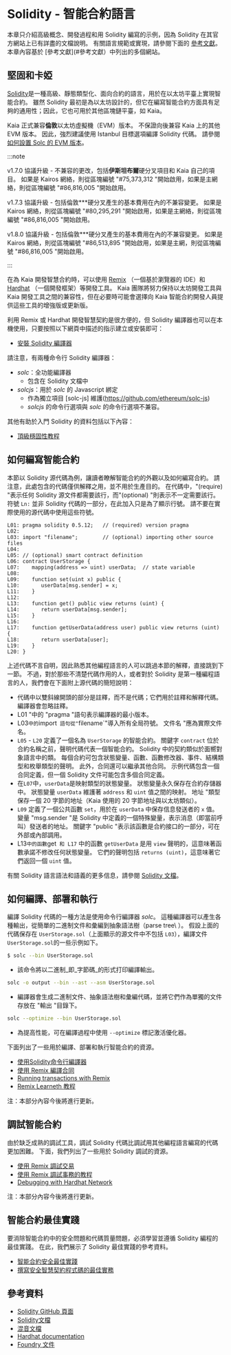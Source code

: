 # Solidity - 智能合約語言

本章只介紹高級概念、開發過程和用 Solidity 編寫的示例，因為 Solidity 在其官方網站上已有詳盡的文檔說明。 有關語言規範或實現，請參閱下面的 [參考文獻](#參考文獻)。 本章內容基於 [參考文獻](#參考文獻）中列出的多個網站。

## 堅固和卡婭<a id="solidity-and-kaia"></a>

[Solidity](https://github.com/ethereum/solidity)是一種高級、靜態類型化、面向合約的語言，用於在以太坊平臺上實現智能合約。 雖然 Solidity 最初是為以太坊設計的，但它在編寫智能合約方面具有足夠的通用性；因此，它也可用於其他區塊鏈平臺，如 Kaia。

Kaia 正式兼容**倫敦**以太坊虛擬機（EVM）版本。 不保證向後兼容 Kaia 上的其他 EVM 版本。 因此，強烈建議使用 Istanbul 目標選項編譯 Solidity 代碼。 請參閱 [如何設置 Solc 的 EVM 版本](https://solidity.readthedocs.io/en/latest/using-the-compiler.html#setting-the-evm-version-to-target)。

:::note

v1.7.0 協議升級 - 不兼容的更改，包括**伊斯坦布爾**硬分叉項目和 Kaia 自己的項目。
如果是 Kairos 網絡，則從區塊編號 "#75,373,312 "開始啟用，如果是主網絡，則從區塊編號 "#86,816,005 "開始啟用。

v1.7.3 協議升級 - 包括倫敦\*\*\*硬分叉產生的基本費用在內的不兼容變更。
如果是 Kairos 網絡，則從區塊編號 "#80,295,291 "開始啟用，如果是主網絡，則從區塊編號 "#86,816,005 "開始啟用。

v1.8.0 協議升級 - 包括倫敦\*\*\*硬分叉產生的基本費用在內的不兼容變更。
如果是 Kairos 網絡，則從區塊編號 "#86,513,895 "開始啟用，如果是主網，則從區塊編號 "#86,816,005 "開始啟用。

:::

在為 Kaia 開發智慧合約時，可以使用 [Remix](https://remix.ethereum.org/) （一個基於瀏覽器的 IDE）和 [Hardhat](https://hardhat.org/docs) （一個開發框架）等開發工具。 Kaia 團隊將努力保持以太坊開發工具與 Kaia 開發工具之間的兼容性，但在必要時可能會選擇向 Kaia 智能合約開發人員提供這些工具的增強版或更新版。

利用 Remix 或 Hardhat 開發智慧契約是很方便的，但 Solidity 編譯器也可以在本機使用，只要按照以下網頁中描述的指示建立或安裝即可：

- [安裝 Solidity 編譯器](https://docs.soliditylang.org/en/latest/installing-solidity.html)

請注意，有兩種命令行 Solidity 編譯器：

- _solc_：全功能編譯器
  - 包含在 Solidity 文檔中
- _solcjs_：用於 _solc_ 的 Javascript 綁定
  - 作為獨立項目 [solc-js] 維護(https://github.com/ethereum/solc-js)
  - _solcjs_ 的命令行選項與 _solc_ 的命令行選項不兼容。

其他有助於入門 Solidity 的資料包括以下內容：

- [頂級穩固性教程](https://medium.com/coinmonks/top-solidity-tutorials-4e7adcacced8)

## 如何編寫智能合約<a id="how-to-write-a-smart-contract"></a>

本節以 Solidity 源代碼為例，讓讀者瞭解智能合約的外觀以及如何編寫合約。 請注意，此處包含的代碼僅供解釋之用，並不用於生產目的。 在代碼中，"(require) "表示任何 Solidity 源文件都需要該行，而"(optional) "則表示不一定需要該行。 符號 `Ln:` 並非 Solidity 代碼的一部分，在此加入只是為了顯示行號。 請不要在實際使用的源代碼中使用這些符號。

```text
L01: pragma solidity 0.5.12;   // (required) version pragma
L02:
L03: import "filename";        // (optional) importing other source files
L04:
L05: // (optional) smart contract definition
L06: contract UserStorage {
L07:    mapping(address => uint) userData;  // state variable
L08:
L09:    function set(uint x) public {
L10:       userData[msg.sender] = x;
L11:    }
L12:
L13:    function get() public view returns (uint) {
L14:       return userData[msg.sender];
L15:    }
L16:
L17:    function getUserData(address user) public view returns (uint) {
L18:       return userData[user];
L19:    }
L20: }
```

上述代碼不言自明，因此熟悉其他編程語言的人可以跳過本節的解釋，直接跳到下一節。 不過，對於那些不清楚代碼作用的人，或者對於 Solidity 是第一種編程語言的人，我們會在下面附上源代碼的簡短說明：

- 代碼中以雙斜線開頭的部分是註釋，而不是代碼；它們用於註釋和解釋代碼。  編譯器會忽略註釋。
- L01 "中的 "pragma "語句表示編譯器的最小版本。
- L03`中的`import` 語句從"`filename\`"導入所有全局符號。 文件名 "應為實際文件名。
- `L05` - `L20` 定義了一個名為 `UserStorage` 的智能合約。  關鍵字 `contract` 位於合約名稱之前，聲明代碼代表一個智能合約。  Solidity 中的契約類似於面嚮對象語言中的類。  每個合約可包含狀態變量、函數、函數修改器、事件、結構類型和枚舉類型的聲明。  此外，合同還可以繼承其他合同。  示例代碼包含一個合同定義，但一個 Solidity 文件可能包含多個合同定義。
- 在`L07`中，`userData`是映射類型的狀態變量。  狀態變量永久保存在合約存儲器中。  狀態變量 `userData` 維護著 `address` 和 `uint` 值之間的映射。  地址 "類型保存一個 20 字節的地址（Kaia 使用的 20 字節地址與以太坊類似）。
- `L09` 定義了一個公共函數 `set`，用於在 `userData` 中保存信息發送者的 `x` 值。  變量 "msg.sender "是 Solidity 中定義的一個特殊變量，表示消息（即當前呼叫）發送者的地址。  關鍵字 "public "表示該函數是合約接口的一部分，可在外部或內部調用。
- L13`中的函數`get` 和 L17` 中的函數 `getUserData` 是用 `view` 聲明的，這意味著函數承諾不修改任何狀態變量。  它們的聲明包括 `returns (uint)`，這意味著它們返回一個 `uint` 值。

有關 Solidity 語言語法和語義的更多信息，請參閱 [Solidity 文檔](https://docs.soliditylang.org/)。

## 如何編譯、部署和執行<a id="how-to-compile-deploy-and-execute"></a>

編譯 Solidity 代碼的一種方法是使用命令行編譯器 _solc_。 這種編譯器可以產生各種輸出，從簡單的二進制文件和彙編到抽象語法樹（parse tree\ ）。 假設上面的代碼保存在 `UserStorage.sol`（上面顯示的源文件中不包括 `L03`），編譯文件 `UserStorage.sol`的一些示例如下。

```bash
$ solc --bin UserStorage.sol
```

- 該命令將以二進制_即_字節碼_的形式打印編譯輸出。

```bash
solc -o output --bin --ast --asm UserStorage.sol
```

- 編譯器會生成二進制文件、抽象語法樹和彙編代碼，並將它們作為單獨的文件存放在 "輸出 "目錄下。

```bash
solc --optimize --bin UserStorage.sol
```

- 為提高性能，可在編譯過程中使用 `--optimize` 標記激活優化器。

下面列出了一些用於編譯、部署和執行智能合約的資源。

- [使用Solidity命令行編譯器](https://docs.soliditylang.org/en/latest/using-the-compiler.html)
- [使用 Remix 編譯合同](https://remix-ide.readthedocs.io/en/stable/compile.html)
- [Running transactions with Remix](https://remix-ide.readthedocs.io/en/stable/run.html)
- [Remix Learneth 教程](https://remix-ide.readthedocs.io/en/latest/remix_tutorials_learneth.html)

注：本部分內容今後將進行更新。

## 調試智能合約<a id="debugging-smart-contracts"></a>

由於缺乏成熟的調試工具，調試 Solidity 代碼比調試用其他編程語言編寫的代碼更加困難。 下面，我們列出了一些用於 Solidity 調試的資源。

- [使用 Remix 調試交易](https://remix-ide.readthedocs.io/en/latest/debugger.html)
- [使用 Remix 調試事務的教程](https://remix-ide.readthedocs.io/en/latest/tutorial_debug.html)
- [Debugging with Hardhat Network](https://hardhat.org/tutorial/debugging-with-hardhat-network)

注：本部分內容今後將進行更新。

## 智能合約最佳實踐<a id="smart-contract-best-practices"></a>

要消除智能合約中的安全問題和代碼質量問題，必須學習並遵循 Solidity 編程的最佳實踐。 在此，我們展示了 Solidity 最佳實踐的參考資料。

- [智能合約安全最佳實踐](https://github.com/ConsenSys/smart-contract-best-practices)
- [撰寫安全智慧契約程式碼的最佳實務](https://www.nethermind.io/blog/best-practices-for-writing-secure-smart-contract-code)

## 參考資料<a id="references"></a>

- [Solidity GitHub 頁面](https://github.com/ethereum/solidity)
- [Solidity文檔](https://solidity.readthedocs.io/en/latest/index.html)
- [混音文檔](https://remix-ide.readthedocs.io/en/latest/)
- [Hardhat documentation](https://hardhat.org/docs)
- [Foundry 文件](https://book.getfoundry.sh/)
